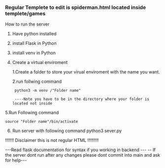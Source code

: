 ### Regular Templete to edit is spiderman.html  located inside templete/games ###




How to run the server 

1. Have python installed 
2. install Flask in Python
3. install venv in Python
4. Create a virtual enviroment 

    1.Create a folder to store your virual enviroment with the name you want.
    
    2.run follwing command 
    
        python3 -m venv /"Folder name"
        
        ----Note you have to be in the directory where your folder is located not inside 
5.Run Following command 

    source "Folder name"/bin/activate
    

6. Run server with following command 
    python3 sever.py

!!!!!!! Disclaimer this is not regular HTML !!!!!!!!!

  ---Read flask documentation for syntax if you working in backend ---
  -- If the server dont run after any changes please dont commit into main and ask for help---
